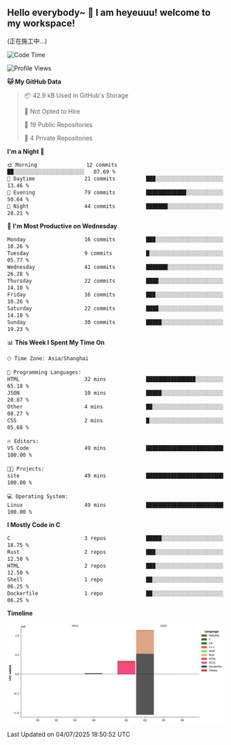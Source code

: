 ## Hello everybody~ 👋 I am heyeuuu! welcome to my workspace!
(正在施工中...)
  
<!--START_SECTION:waka-->
![Code Time](http://img.shields.io/badge/Code%20Time-49%20mins-blue)

![Profile Views](http://img.shields.io/badge/Profile%20Views-0-blue)

**🐱 My GitHub Data** 

> 📦 42.9 kB Used in GitHub's Storage 
 > 
> 🚫 Not Opted to Hire
 > 
> 📜 19 Public Repositories 
 > 
> 🔑 4 Private Repositories 
 > 
**I'm a Night 🦉** 

```text
🌞 Morning                12 commits          ██░░░░░░░░░░░░░░░░░░░░░░░   07.69 % 
🌆 Daytime                21 commits          ███░░░░░░░░░░░░░░░░░░░░░░   13.46 % 
🌃 Evening                79 commits          █████████████░░░░░░░░░░░░   50.64 % 
🌙 Night                  44 commits          ███████░░░░░░░░░░░░░░░░░░   28.21 % 
```
📅 **I'm Most Productive on Wednesday** 

```text
Monday                   16 commits          ███░░░░░░░░░░░░░░░░░░░░░░   10.26 % 
Tuesday                  9 commits           █░░░░░░░░░░░░░░░░░░░░░░░░   05.77 % 
Wednesday                41 commits          ███████░░░░░░░░░░░░░░░░░░   26.28 % 
Thursday                 22 commits          ████░░░░░░░░░░░░░░░░░░░░░   14.10 % 
Friday                   16 commits          ███░░░░░░░░░░░░░░░░░░░░░░   10.26 % 
Saturday                 22 commits          ████░░░░░░░░░░░░░░░░░░░░░   14.10 % 
Sunday                   30 commits          █████░░░░░░░░░░░░░░░░░░░░   19.23 % 
```


📊 **This Week I Spent My Time On** 

```text
🕑︎ Time Zone: Asia/Shanghai

💬 Programming Languages: 
HTML                     32 mins             ████████████████░░░░░░░░░   65.18 % 
JSON                     10 mins             █████░░░░░░░░░░░░░░░░░░░░   20.87 % 
Other                    4 mins              ██░░░░░░░░░░░░░░░░░░░░░░░   08.27 % 
CSS                      2 mins              █░░░░░░░░░░░░░░░░░░░░░░░░   05.68 % 

🔥 Editors: 
VS Code                  49 mins             █████████████████████████   100.00 % 

🐱‍💻 Projects: 
site                     49 mins             █████████████████████████   100.00 % 

💻 Operating System: 
Linux                    49 mins             █████████████████████████   100.00 % 
```

**I Mostly Code in C** 

```text
C                        3 repos             █████░░░░░░░░░░░░░░░░░░░░   18.75 % 
Rust                     2 repos             ███░░░░░░░░░░░░░░░░░░░░░░   12.50 % 
HTML                     2 repos             ███░░░░░░░░░░░░░░░░░░░░░░   12.50 % 
Shell                    1 repo              ██░░░░░░░░░░░░░░░░░░░░░░░   06.25 % 
Dockerfile               1 repo              ██░░░░░░░░░░░░░░░░░░░░░░░   06.25 % 
```



**Timeline**

![Lines of Code chart](https://raw.githubusercontent.com/heyeuu/heyeuu/main/assets/bar_graph.png)


 Last Updated on 04/07/2025 18:50:52 UTC
<!--END_SECTION:waka-->
